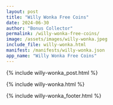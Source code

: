 ```yaml
---
layout: post
title: "Willy Wonka Free Coins"
date: 2024-06-30
author: "Bonus Collector"
permalink: /willy-wonka-free-coins/
image: /assets/images/willy-wonka.jpeg
include_file: willy-wonka.html
manifest: /manifests/willy-wonka.json
app_name: "Willy Wonka Free Coins"
---
```


{% include willy-wonka_post.html %}

{% include willy-wonka.html %}

{% include willy-wonka_footer.html %}